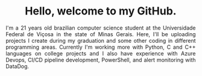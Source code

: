 <h1 align="center">Hello, welcome to my GitHub.</h1>
<p align="justify">I'm a 21 years old brazilian computer science student at the Universidade Federal de Viçosa in the state of Minas Gerais. Here, I'll be uploading projects I create during my graduation and some other coding in different programming areas. Currently I'm working more with Python, C and C++ languages on college projects and I also have experience with Azure Devops, CI/CD pipeline development, PowerShell, and alert monitoring with DataDog.

